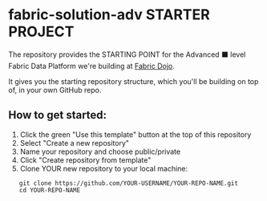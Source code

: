 # fabric-solution-adv STARTER PROJECT

The repository provides the STARTING POINT for the Advanced ⬛ level Fabric Data Platform we're building at [Fabric Dojo](https://skool.com/fabricdojo/about).

It gives you the starting repository structure, which you'll be building on top of, in your own GitHub repo.

## How to get started:

1. Click the green "Use this template" button at the top of this repository
2. Select "Create a new repository"
3. Name your repository and choose public/private
4. Click "Create repository from template"
5. Clone YOUR new repository to your local machine:

```
   git clone https://github.com/YOUR-USERNAME/YOUR-REPO-NAME.git
   cd YOUR-REPO-NAME
```
